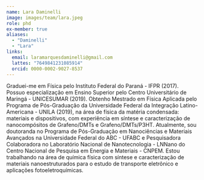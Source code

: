 ```yaml
---
name: Lara Daminelli
image: images/team/lara.jpeg
role: phd
ex-member: true
aliases:
  - "Daminelli"
  - "Lara"
links:
  email: laramarquesdaminelli@gmail.com
  lattes: "7649841231085914"
  orcid: 0000-0002-9027-8537
---
```


Graduei-me em Física pelo Instituto Federal do Paraná - IFPR (2017). Possuo especialização em Ensino Superior pelo Centro Universitário de Maringá - UNICESUMAR (2019). Obtenho Mestrado em Física Aplicada pelo Programa de Pós-Graduação da Universidade Federal da Integração Latino-Americana - UNILA (2019), na área de física da matéria condensada: materiais e dispositivos, com experiência em síntese e caracterização de nanocompósitos de Grafeno/DMTs e Grafeno/DMTs/P3HT. Atualmente, sou doutoranda no Programa de Pós-Graduação em Nanociências e Materiais Avançados na Universidade Federal do ABC - UFABC e Pesquisadora Colaboradora no Laboratório Nacional de Nanotecnologia - LNNano do Centro Nacional de Pesquisa em Energia e Materiais - CNPEM. Estou trabalhando na área de química física com síntese e caracterização de materiais nanoestruturados para o estudo de transporte eletrônico e aplicações fotoeletroquímicas.
